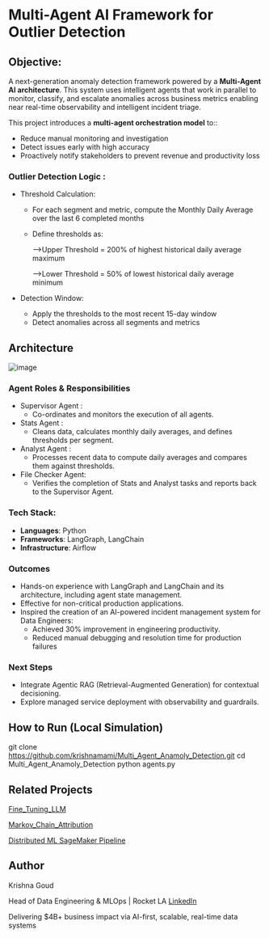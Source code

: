                                                                                  
#  Multi-Agent AI Framework for Outlier Detection

## Objective:
A next-generation anomaly detection framework powered by a **Multi-Agent AI architecture**. This system uses intelligent agents that work in parallel to monitor, classify, and escalate anomalies across business metrics enabling near real-time observability and intelligent incident triage.


This project introduces a **multi-agent orchestration model** to::
 * Reduce manual monitoring and investigation
 * Detect issues early with high accuracy
 * Proactively notify stakeholders to prevent revenue and productivity loss

### Outlier Detection Logic :

* Threshold Calculation:

   * For each segment and metric, compute the Monthly Daily Average over the last 6 completed months
     
   * Define thresholds as:
     
       -->Upper Threshold = 200% of highest historical daily average maximum
     
       -->Lower Threshold = 50% of lowest historical daily average minimum
  
 * Detection Window:

    * Apply the thresholds to the most recent 15-day window
    * Detect anomalies across all segments and metrics

## Architecture


   ![image](https://github.com/user-attachments/assets/e9d84ac7-ae21-47b1-a8b9-6f96ecb2531f)


   
### Agent Roles & Responsibilities

* Supervisor Agent :
   * Co-ordinates and monitors the execution of all agents.
* Stats Agent :
   * Cleans data, calculates monthly daily averages, and defines thresholds per segment.
* Analyst Agent :
   * Processes recent data to compute daily averages and compares them against thresholds.
* File Checker Agent:
   * Verifies the completion of Stats and Analyst tasks and reports back to the Supervisor Agent.

### Tech Stack:
- **Languages**: Python  
- **Frameworks**: LangGraph, LangChain 
- **Infrastructure**: Airflow

 
### Outcomes

* Hands-on experience with LangGraph and LangChain and its architecture, including agent state management.
* Effective for non-critical production applications.
* Inspired the creation of an AI-powered incident management system for Data Engineers:
   * Achieved 30% improvement in engineering productivity.
   * Reduced manual debugging and resolution time for production failures

### Next Steps 

* Integrate Agentic RAG (Retrieval-Augmented Generation) for contextual decisioning.
* Explore managed service deployment with observability and guardrails.

##  How to Run (Local Simulation)

git clone https://github.com/krishnamami/Multi_Agent_Anamoly_Detection.git cd Multi_Agent_Anamoly_Detection python agents.py

## Related Projects
[Fine_Tuning_LLM](https://github.com/krishnamami/Fine_Tuning_LLM)

[Markov_Chain_Attribution](https://github.com/krishnamami/Markov_Chain_Attribution)

[Distributed ML SageMaker Pipeline](https://github.com/krishnamami/Distributed_ML_Sagemaker_Pipelines)

## Author
Krishna Goud

Head of Data Engineering & MLOps | Rocket LA   [LinkedIn](https://www.linkedin.com/in/krishnagoud)

Delivering $4B+ business impact via AI-first, scalable, real-time data systems



  
